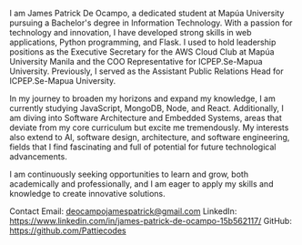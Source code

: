 I am James Patrick De Ocampo, a dedicated student at Mapúa University pursuing a Bachelor's degree in Information Technology. With a passion for technology and innovation, I have developed strong skills in web applications, Python programming, and Flask. I used to hold leadership positions as the Executive Secretary for the AWS Cloud Club at Mapúa University Manila and the COO Representative for ICPEP.Se-Mapua University. Previously, I served as the Assistant Public Relations Head for ICPEP.Se-Mapua University.

In my journey to broaden my horizons and expand my knowledge, I am currently studying JavaScript, MongoDB, Node, and React. Additionally, I am diving into Software Architecture and Embedded Systems, areas that deviate from my core curriculum but excite me tremendously. My interests also extend to AI, software design, architecture, and software engineering, fields that I find fascinating and full of potential for future technological advancements.

I am continuously seeking opportunities to learn and grow, both academically and professionally, and I am eager to apply my skills and knowledge to create innovative solutions.

Contact
Email: deocampojamespatrick@gmail.com
LinkedIn: https://www.linkedin.com/in/james-patrick-de-ocampo-15b562117/
GitHub: https://github.com/Pattiecodes


<!--
**Pattiecodes/Pattiecodes** is a ✨ _special_ ✨ repository because its `README.md` (this file) appears on your GitHub profile.

Here are some ideas to get you started:

- 🔭 I’m currently working on ...
- 🌱 I’m currently learning ...
- 👯 I’m looking to collaborate on ...
- 🤔 I’m looking for help with ...
- 💬 Ask me about ...
- 📫 How to reach me: ...
- 😄 Pronouns: ...
- ⚡ Fun fact: ...
-->

